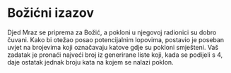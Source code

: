 # Božićni izazov 

Djed Mraz se priprema za Božić, a pokloni u njegovoj radionici su dobro čuvani. Kako bi otežao posao potencijalnim lopovima, postavio je poseban uvjet na brojevima koji označavaju katove gdje su pokloni smješteni. Vaš zadatak je pronaći najveći broj iz generirane liste koji, kada se podijeli s 4, daje ostatak jednak broju kata na kojem se nalazi poklon.
